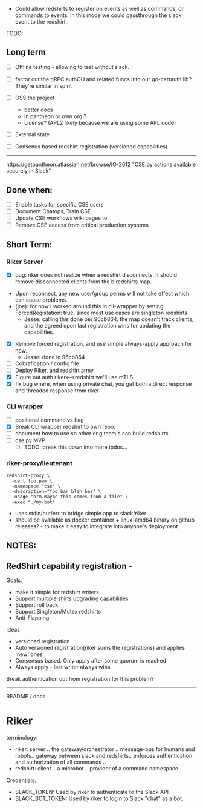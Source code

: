 - Could allow redshirts to register on events as well as commands, or commands to events.
  in this mode we could passthrough  the slack event to the redshirt..

TODO:

## Long term
- [ ] Offline testing - allowing to test without slack.
- [ ] factor out the gRPC authOU and related funcs into our go-certauth lib? They're similar in spirit
- [ ] OSS the project
	* better docs
	* in pantheon or own org ?
	* License? (APL2 likely because we are using some APL code)
- [ ] External state
- [ ] Consenus based redshirt registration (versioned capabilities)


---------------------------------------------------------------------------------------------
https://getpantheon.atlassian.net/browse/IO-2612
"CSE.py actions available securely in Slack"

## Done when:
- [ ] Enable tasks for specific CSE users
- [ ] Document Chatops, Train CSE
- [ ] Update CSE workflows wiki pages to
- [ ] Remove CSE access from critical production systems

## Short Term:
### Riker Server
- [x] bug: riker does not realize when a redshirt disconnects. It should remove disconnected clients from the b.redshirts map.
-   Upon reconnect, any new user/group perms will not take effect which can cause problems.
  - (joe): for now i worked around this in cli-wrapper by setting ForcedRegistation: true, since most use cases are singleton redshirts
	- Jesse: calling this done per 96cb864. the map doesn't track clients, and the agreed upon last registration wins for updating the capabilities.
- [x] Remove forced registration, and use simple always-apply approach for now.
	- Jesse: done in 96cb864
- [ ] Cobrafication /  config file
- [ ] Deploy Riker, and redshirt army
- [x] Figure out auth riker<-->redshirt
    we'll use mTLS
- [x] fix bug where, when using private chat, you get both a direct response and threaded response from riker

### CLI wrapper
- [ ] positional command vs flag
- [x] Break CLI wrapper redshirt to own repo.
- [ ] document how to use so other eng team's can build redshirts
- [ ] cse.py MVP
  - [ ] TODO: break this down into more todos...

### riker-proxy/lieutenant
```
redshirt-proxy \
  -cert foo.pem \
  -namespace "cse" \
  -description="foo bar blah baz" \
  -usage "hrm.maybe this comes from a file" \
  -exec "./my-bot"
```
- uses stdin/out/err to bridge simple app to slack/riker
- should be available as docker container + linux-amd64 binary on github releases? - to make it easy to integrate into
  anyone's deployment


NOTES:
------

## RedShirt capability registration -
Goals:
* make it simple for redshirt writers
* Support multiple shirts upgrading capabilities
* Support roll back
* Support Singleton/Mutex redshirts
* Anti-Flapping

Ideas
- versioned registration
- Auto versioned registration(riker sums the registrations) and applies 'new' ones
- Consensus based. Only apply after some quorum is reached
- Always apply - last writer always wins

Break authentication out from registration for this problem?

---------------------------------------------------------------------------------------------
README / docs

Riker
=====

terminology:
- riker: server .. the gateway/orchestrator .. message-bus for humans and robots.. gateway between slack and redshirts..
         enforces authentication and authorization of all commands ..
- redshirt: client .. a microbot .. provider of a command namespace


Credentials:
- SLACK_TOKEN: Used by riker to authenticate to the Slack API
- SLACK_BOT_TOKEN: Used by riker to login to Slack "chat" as a bot.

